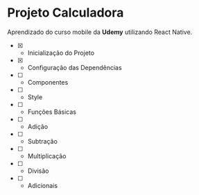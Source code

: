 # Projeto Calculadora

Aprendizado do curso mobile da **Udemy** utilizando React Native.

- [x] - Inicialização do Projeto
- [x] - Configuração das Dependências 
- [ ] - Componentes
- [ ] - Style
- [ ] - Funções Básicas
- [ ] - Adição
- [ ] - Subtração
- [ ] - Multiplicação
- [ ] - Divisão
- [ ] - Adicionais

##
